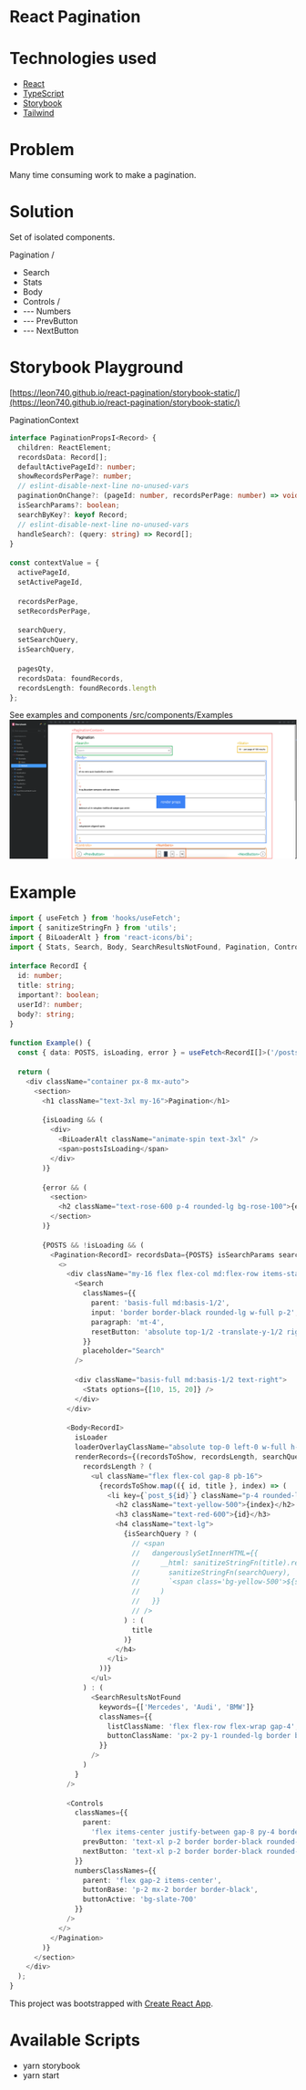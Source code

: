 # React Pagination

# Technologies used

- [React](https://react.dev/)
- [TypeScript](https://www.typescriptlang.org/)
- [Storybook](https://storybook.js.org/)
- [Tailwind](https://tailwindcss.com/)

# Problem

Many time consuming work to make a pagination.

# Solution

Set of isolated components.

Pagination /

- Search
- Stats
- Body
- Controls /
- --- Numbers
- --- PrevButton
- --- NextButton

# Storybook Playground

[https://leon740.github.io/react-pagination/storybook-static/](https://leon740.github.io/react-pagination/storybook-static/)

PaginationContext

```ts
interface PaginationPropsI<Record> {
  children: ReactElement;
  recordsData: Record[];
  defaultActivePageId?: number;
  showRecordsPerPage?: number;
  // eslint-disable-next-line no-unused-vars
  paginationOnChange?: (pageId: number, recordsPerPage: number) => void;
  isSearchParams?: boolean;
  searchByKey?: keyof Record;
  // eslint-disable-next-line no-unused-vars
  handleSearch?: (query: string) => Record[];
}

const contextValue = {
  activePageId,
  setActivePageId,

  recordsPerPage,
  setRecordsPerPage,

  searchQuery,
  setSearchQuery,
  isSearchQuery,

  pagesQty,
  recordsData: foundRecords,
  recordsLength: foundRecords.length
};
```

See examples and components /src/components/Examples
![Example](https://github.com/Leon740/react-pagination/blob/master/public/example.png 'Example')

# Example

```ts
import { useFetch } from 'hooks/useFetch';
import { sanitizeStringFn } from 'utils';
import { BiLoaderAlt } from 'react-icons/bi';
import { Stats, Search, Body, SearchResultsNotFound, Pagination, Controls } from 'components';

interface RecordI {
  id: number;
  title: string;
  important?: boolean;
  userId?: number;
  body?: string;
}

function Example() {
  const { data: POSTS, isLoading, error } = useFetch<RecordI[]>('/posts.mock.json');

  return (
    <div className="container px-8 mx-auto">
      <section>
        <h1 className="text-3xl my-16">Pagination</h1>

        {isLoading && (
          <div>
            <BiLoaderAlt className="animate-spin text-3xl" />
            <span>postsIsLoading</span>
          </div>
        )}

        {error && (
          <section>
            <h2 className="text-rose-600 p-4 rounded-lg bg-rose-100">{error}</h2>
          </section>
        )}

        {POSTS && !isLoading && (
          <Pagination<RecordI> recordsData={POSTS} isSearchParams searchByKey="title">
            <>
              <div className="my-16 flex flex-col md:flex-row items-start">
                <Search
                  classNames={{
                    parent: 'basis-full md:basis-1/2',
                    input: 'border border-black rounded-lg w-full p-2',
                    paragraph: 'mt-4',
                    resetButton: 'absolute top-1/2 -translate-y-1/2 right-2'
                  }}
                  placeholder="Search"
                />

                <div className="basis-full md:basis-1/2 text-right">
                  <Stats options={[10, 15, 20]} />
                </div>
              </div>

              <Body<RecordI>
                isLoader
                loaderOverlayClassName="absolute top-0 left-0 w-full h-full bg-slate-300 opacity-50 z-20"
                renderRecords={(recordsToShow, recordsLength, searchQuery, isSearchQuery) =>
                  recordsLength ? (
                    <ul className="flex flex-col gap-8 pb-16">
                      {recordsToShow.map(({ id, title }, index) => (
                        <li key={`post_${id}`} className="p-4 rounded-lg border border-black">
                          <h2 className="text-yellow-500">{index}</h2>
                          <h3 className="text-red-600">{id}</h3>
                          <h4 className="text-lg">
                            {isSearchQuery ? (
                              // <span
                              //   dangerouslySetInnerHTML={{
                              //     __html: sanitizeStringFn(title).replace(
                              //       sanitizeStringFn(searchQuery),
                              //       `<span class='bg-yellow-500'>${searchQuery}</span>`
                              //     )
                              //   }}
                              // />
                            ) : (
                              title
                            )}
                          </h4>
                        </li>
                      ))}
                    </ul>
                  ) : (
                    <SearchResultsNotFound
                      keywords={['Mercedes', 'Audi', 'BMW']}
                      classNames={{
                        listClassName: 'flex flex-row flex-wrap gap-4',
                        buttonClassName: 'px-2 py-1 rounded-lg border border-black'
                      }}
                    />
                  )
                }
              />

              <Controls
                classNames={{
                  parent:
                    'flex items-center justify-between gap-8 py-4 border-t-2 border-black sticky bottom-0 bg-white',
                  prevButton: 'text-xl p-2 border border-black rounded-full mr-8',
                  nextButton: 'text-xl p-2 border border-black rounded-full ml-8'
                }}
                numbersClassNames={{
                  parent: 'flex gap-2 items-center',
                  buttonBase: 'p-2 mx-2 border border-black',
                  buttonActive: 'bg-slate-700'
                }}
              />
            </>
          </Pagination>
        )}
      </section>
    </div>
  );
}
```

This project was bootstrapped with [Create React App](https://github.com/facebook/create-react-app).

# Available Scripts

- yarn storybook
- yarn start
